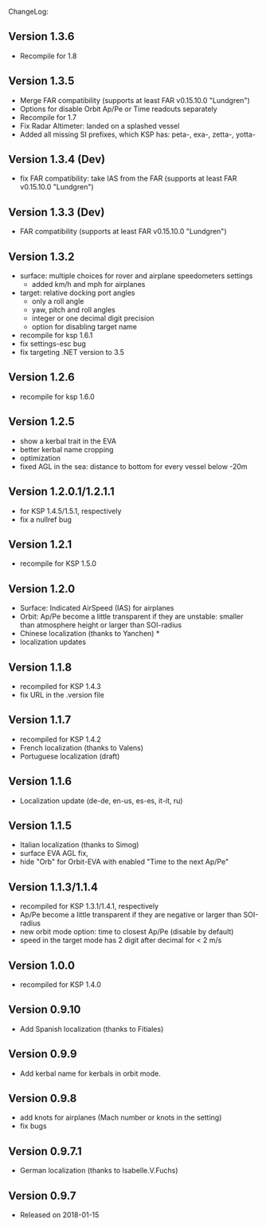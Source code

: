 ChangeLog:

## Version 1.3.6
 * Recompile for 1.8

## Version 1.3.5
 * Merge FAR compatibility (supports at least FAR v0.15.10.0 "Lundgren")
 * Options for disable Orbit Ap/Pe or Time readouts separately
 * Recompile for 1.7
 * Fix Radar Altimeter: landed on a splashed vessel
 * Added all missing SI prefixes, which KSP has: 
   peta-, exa-, zetta-, yotta-

## Version 1.3.4 (Dev)
 * fix FAR compatibility: take IAS from the FAR
   (supports at least FAR v0.15.10.0 "Lundgren")

## Version 1.3.3 (Dev)
 * FAR compatibility
   (supports at least FAR v0.15.10.0 "Lundgren")

## Version 1.3.2
 * surface: multiple choices for rover and airplane speedometers settings
   * added km/h and mph for airplanes
 * target: relative docking port angles
   * only a roll angle
   * yaw, pitch and roll angles
   * integer or one decimal digit precision
   * option for disabling target name
 * recompile for ksp 1.6.1
 * fix settings-esc bug
 * fix targeting .NET version to 3.5

## Version 1.2.6
 * recompile for ksp 1.6.0

## Version 1.2.5
 * show a kerbal trait in the EVA
 * better kerbal name cropping
 * optimization
 * fixed AGL in the sea: distance to bottom for every vessel below -20m  

## Version 1.2.0.1/1.2.1.1
 * for KSP 1.4.5/1.5.1, respectively
 * fix a nullref bug

## Version 1.2.1
 * recompile for KSP 1.5.0

## Version 1.2.0
 * Surface: Indicated AirSpeed (IAS) for airplanes
 * Orbit: Ap/Pe become a little transparent if they are unstable: smaller than atmosphere height or larger than SOI-radius
 * Chinese localization (thanks to Yanchen) * 
 * localization updates

## Version 1.1.8
 * recompiled for KSP 1.4.3
 * fix URL in the .version file

## Version 1.1.7
 * recompiled for KSP 1.4.2
 * French localization (thanks to Valens)
 * Portuguese localization (draft)

## Version 1.1.6
 * Localization update (de-de, en-us, es-es, it-it, ru)

## Version 1.1.5
 * Italian localization (thanks to Simog)
 * surface EVA AGL fix,
 * hide "Orb" for Orbit-EVA with enabled "Time to the next Ap/Pe"

## Version 1.1.3/1.1.4
 * recompiled for KSP 1.3.1/1.4.1, respectively
 * Ap/Pe become a little transparent if they are negative or larger than SOI-radius
 * new orbit mode option: time to closest Ap/Pe (disable by default)
 * speed in the target mode has 2 digit after decimal for < 2 m/s

## Version 1.0.0
 * recompiled for KSP 1.4.0

## Version 0.9.10
 * Add Spanish localization (thanks to Fitiales)

## Version 0.9.9
 * Add kerbal name for kerbals in orbit mode.

## Version 0.9.8
 * add knots for airplanes (Mach number or knots in the setting)
 * fix bugs

## Version 0.9.7.1
 * German localization (thanks to Isabelle.V.Fuchs)

## Version 0.9.7
 * Released on 2018-01-15
